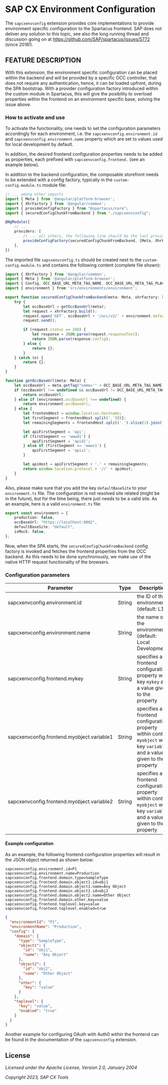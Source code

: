 # SAP CX Environment Configuration

The `sapcxenvconfig` extension provides core implementations to provide environment specific configuration
to the Spartacus frontend. SAP does not deliver any solution to this topic, see also the long running thread
and discussion going on at https://github.com/SAP/spartacus/issues/5772 (since 2018!).


## FEATURE DESCRIPTION

With this extension, the environment specific configuration can be placed within the backend and will be
provided by a specific OCC controller, that does not require any authentication, hence, it can be loaded
upfront, during the SPA bootstrap. With a provider configuration factory introduced within the custom
module in Spartacus, this will give the posibility to overload properties within the frontend on an
environment specific base, solving the issue above.

### How to activate and use

To activate the functionality, one needs to set the configuration parameters accordingly for each
environment, i.e. the `sapcxenvconfig.environment.id` and `sapcxenvconfig.environment.name` property
which are set to values used for local development by default.

In addition, the desired frontend configuration properties needs to be added as properties, each
prefixed with `sapcxenvconfig.frontend.` (see an example below).

In addition to the backend configuration, the composable storefront needs to be extended with a
config factory, typically in the `custom-config.module.ts` module file:

```typescript
// ... among other imports
import { Meta } from '@angular/platform-browser';
import { XhrFactory } from '@angular/common';
import { provideConfigFactory } from "@spartacus/core";
import { securedConfigChunkFromBackend } from "./sapcxenvconfig";

@NgModule({
    // ...
   	providers: [
        // ... all others, the following line should be the last provider
        provideConfigFactory(securedConfigChunkFromBackend, [Meta, XhrFactory]),
    ],
})
```

The imported file `sapcxenvconfig.ts` should be created next to the `custom-config.module.ts` and
contains the following content (complete file shown):

```typescript
import { XhrFactory } from '@angular/common';
import { Meta } from '@angular/platform-browser';
import { Config, OCC_BASE_URL_META_TAG_NAME, OCC_BASE_URL_META_TAG_PLACEHOLDER } from '@spartacus/core';
import { environment } from 'src/environments/environment';

export function securedConfigChunkFromBackend(meta: Meta, xhrFactory: XhrFactory): Config {
    try {
        let occBaseUrl = getOccBaseUrl(meta);
        let request = xhrFactory.build();
        request.open('GET', occBaseUrl + '/occ/v2/' + environment.defaultBaseSite + '/configuration', false);
        request.send();

        if (request.status == 200) {
            let response = JSON.parse(request.responseText);
            return JSON.parse(response.config);
        } else {
            return {};
        }
    } catch (e) {
        return {};
    }
}

function getOccBaseUrl(meta: Meta) {
    let occBaseUrl = meta.getTag("name='" + OCC_BASE_URL_META_TAG_NAME + "'")?.getAttribute("content");
    if (occBaseUrl !== undefined && occBaseUrl != OCC_BASE_URL_META_TAG_PLACEHOLDER) {
        return occBaseUrl;
    } else if (environment.occBaseUrl !== undefined) {
        return environment.occBaseUrl;
    } else {
        let frontendHost = window.location.hostname;
        let firstSegment = frontendHost.split('.')[0];
        let remainingSegments = frontendHost.split('.').slice(1).join('.');

        let apiFirstSegment = 'api';
        if (firstSegment == 'wwwd1') {
            apiFirstSegment = 'apid1';
        } else if (firstSegment == 'wwws1') {
            apiFirstSegment = 'apis1';
        }

        let apiHost = apiFirstSegment + '.' + remainingSegments;
        return window.location.protocol + '//' + apiHost;
    }
}
```

Also, please make sure that you add the key `defaultBaseSite` to your `environment.ts` file. The configuration
is not resolved site related (might be in the future), but for the time being, there just needs to be a
valid site. As an example, here is a valid `environment.ts` file:

```typescript
export const environment = {
	production: false,
	occBaseUrl: "https://localhost:9002",
	defaultBaseSite: "default",
	isMock: false,
};
```

Now, when the SPA starts, the `securedConfigChunkFromBackend` config factory is invoked and fetches the
frontend properties from the OCC backend. As this needs to be done synchronously, we make use of the
native HTTP request functionality of the browsers.

### Configuration parameters

| Parameter | Type | Description |
|-----------|------|-------------|
| sapcxenvconfig.environment.id                       | String  | the ID of the environment (default: L1) |
| sapcxenvconfig.environment.name                     | String  | the name of the environment (default: Local Development) |
| sapcxenvconfig.frontend.mykey                       | String  | specifies a frontend configuration property with key `mykey` and a value given to the property |
| sapcxenvconfig.frontend.myobject.variable1          | String  | specifies a frontend configuration property within context `myobject` with key `variable1` and a value given to the property |
| sapcxenvconfig.frontend.myobject.variable2          | String  | specifies a frontend configuration property within context `myobject` with key `variable2` and a value given to the property |


#### Example configuration

As an example, the following frontend configuration properties will result in the JSON object returned as shown below:

```
sapcxenvconfig.environment.id=P1
sapcxenvconfig.environment.name=Production
sapcxenvconfig.frontend.domain.type=SampleType
sapcxenvconfig.frontend.domain.object1.id=obj1
sapcxenvconfig.frontend.domain.object1.name=Any Object
sapcxenvconfig.frontend.domain.object2.id=obj2
sapcxenvconfig.frontend.domain.object2.name=Other Object
sapcxenvconfig.frontend.domain.other.key=value
sapcxenvconfig.frontend.toplevel.key=value
sapcxenvconfig.frontend.toplevel.enabled=true
```

```json
{
  "environmentId": "P1",
  "environmentName": "Production",
  "config": {
    "domain": {
      "type": "SampleType",
      "object1": {
        "id": "obj1",
        "name": "Any Object"
      },
      "object2": {
        "id": "obj2",
        "name": "Other Object"
      },
      "other": {
        "key": "value"
      }
    },
    "toplevel": {
      "key": "value",
      "enabled": "true"
    }
  }
}
```

Another example for configuring OAuth with Auth0 within the frontend can be found in the documentation of the
`sapcxenvconfig` extension.

## License

_Licensed under the Apache License, Version 2.0, January 2004_

_Copyright 2023, SAP CX Tools_
